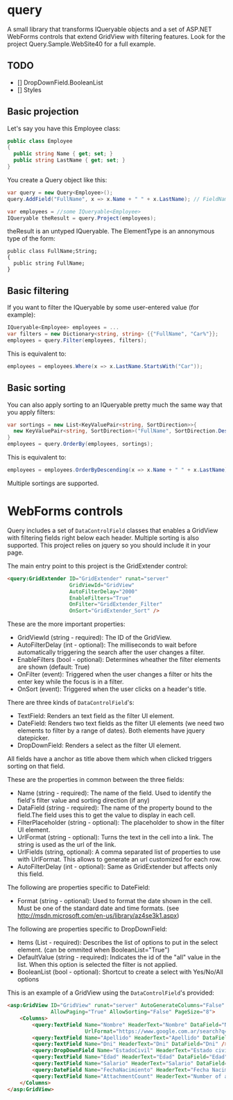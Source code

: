 query
=====

A small library that transforms IQueryable objects and a set of ASP.NET WebForms controls that extend GridView with filtering features.
Look for the project Query.Sample.WebSite40 for a full example.

TODO
----
- [] DropDownField.BooleanList
- [] Styles

Basic projection
----------------
Let's say you have this Employee class:  
```csharp
public class Employee  
{  
  public string Name { get; set; }  
  public string LastName { get; set; }  
}
```

You create a Query object like this:
```csharp
var query = new Query<Employee>();
query.AddField("FullName", x => x.Name + " " + x.LastName); // FieldName = "FullName"

var employees = //some IQueryable<Employee>
IQueryable theResult = query.Project(employees);
```
theResult is an untyped IQueryable. The ElementType is an annonymous type of the form:
```chsarp
public class FullName;String;
{
  public string FullName;
}
```

Basic filtering
---------------
If you want to filter the IQueryable<Employee> by some user-entered value (for example):
```csharp
IQueryable<Employee> employees = ...
var filters = new Dictionary<string, string> {{"FullName", "Car%"}};   // '%' acts as the wildcard
employees = query.Filter(employees, filters);
```
This is equivalent to:
```csharp
employees = employees.Where(x => x.LastName.StartsWith("Car"));
```

Basic sorting
-------------
You can also apply sorting to an IQueryable pretty much the same way that you apply filters:
```csharp
var sortings = new List<KeyValuePair<string, SortDirection>>{
  new KeyValuePair<string, SortDirection>("FullName", SortDirection.Descending)
}
employees = query.OrderBy(employees, sortings);
```
This is equivalent to:
```csharp
employees = employees.OrderByDescending(x => x.Name + " " + x.LastName);
```
Multiple sortings are supported.

WebForms controls
=================
Query includes a set of `DataControlField` classes that enables a GridView with filtering fields right below each header. Multiple sorting is also supported.
This project relies on jquery so you should include it in your page.

The main entry point to this project is the GridExtender control:
```aspx
<query:GridExtender ID="GridExtender" runat="server"
                    GridViewId="GridView"
                    AutoFilterDelay="2000"
                    EnableFilters="True"
                    OnFilter="GridExtender_Filter"
                    OnSort="GridExtender_Sort" />
```
These are the more important properties:
- GridViewId (string - required): The ID of the GridView.
- AutoFilterDelay (int - optional): The milliseconds to wait before automatically triggering the search after the user changes a filter.
- EnableFilters (bool - optional): Determines wheather the filter elements are shown (default: True)
- OnFilter (event): Triggered when the user changes a filter or hits the enter key while the focus is in a filter.
- OnSort (event): Triggered when the user clicks on a header's title.

There are three kinds of `DataControlField`'s:
- TextField: Renders an text field as the filter UI element.
- DateField: Renders two text fields as the filter UI elements (we need two elements to filter by a range of dates). Both elements have jquery datepicker.
- DropDownField: Renders a select as the filter UI element.

All fields have a anchor as title above them which when clicked triggers sorting on that field.

These are the properties in common between the three fields:
- Name (string - required): The name of the field. Used to identify the field's filter value and sorting direction (if any)
- DataField (string - required): The name of the property bound to the field.The field uses this to get the value to display in each cell.
- FilterPlaceholder (string - optional): The placeholder to show in the filter UI element.
- UrlFormat (string - optional): Turns the text in the cell into a link. The string is used as the url of the link.
- UrlFields (string, optional): A comma separated list of properties to use with UrlFormat. This allows to generate an url customized for each row.
- AutoFilterDelay (int - optional): Same as GridExtender but affects only this field.

The following are properties specific to DateField:
- Format (string - optional): Used to format the date shown in the cell. Must be one of the standard date and time formats. (see http://msdn.microsoft.com/en-us/library/az4se3k1.aspx)

The following are properties specific to DropDownField:
- Items (List<ListItem> - required): Describes the list of options to put in the select element. (can be ommited when BooleanList="True")
- DefaultValue (string - required): Indicates the id of the "all" value in the list. When this option is selected the filter is not applied.
- BooleanList (bool - optional): Shortcut to create a select with Yes/No/All options

This is an example of a GridView using the `DataControlField`'s provided:

```aspx
<asp:GridView ID="GridView" runat="server" AutoGenerateColumns="False" ShowHeaderWhenEmpty="True"
              AllowPaging="True" AllowSorting="False" PageSize="8">
    <Columns>
        <query:TextField Name="Nombre" HeaderText="Nombre" DataField="Nombre"
                         UrlFormat="https://www.google.com.ar/search?q={0} {1}" UrlFields="Nombre, Apellido" />
        <query:TextField Name="Apellido" HeaderText="Apellido" DataField="Apellido" />
        <query:TextField Name="Dni" HeaderText="Dni" DataField="Dni" />
        <query:DropDownField Name="EstadoCivil" HeaderText="Estado civil" DataField="EstadoCivil" DefaultValue="-1" />
        <query:TextField Name="Edad" HeaderText="Edad" DataField="Edad" />
        <query:TextField Name="Salario" HeaderText="Salario" DataField="Salario" />
        <query:DateField Name="FechaNacimiento" HeaderText="Fecha Nacimiento" DataField="FechaNacimiento" Format="d" />
        <query:TextField Name="AttachmentCount" HeaderText="Number of attachments" DataField="AttachmentCount" />
    </Columns>
</asp:GridView>
```
